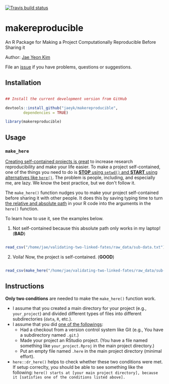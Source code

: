 [![Travis build status](https://travis-ci.com/jaeyk/kimtools.svg?branch=master)](https://travis-ci.com/jaeyk/kimtools)

# makereproducible

An R Package for Making a Project Computationally Reproducible Before Sharing it

Author: [Jae Yeon Kim](https://jaeyk.github.io/)

File an [issue](https://github.com/jaeyk/makereproducible/issues) if you have problems, questions or suggestions.

## Installation

```r

## Install the current development version from GitHub

devtools::install_github("jaeyk/makereproducible",
        dependencies = TRUE)

library(makereproducible)
```

## Usage

### `make_here`

[Creating self-contained projects is great](https://swcarpentry.github.io/r-novice-gapminder/02-project-intro/) to increase research reproducibility and make your life easier. To make a project self-contained, one of the things you need to do is [**STOP** using `setwd()` and **START** using alternatives like `here()`](https://github.com/jennybc/here_here). The problem is people, including, and especially me, are lazy. We know the best practice, but we don't follow it.

The `make_here()` function nudges you to make your project self-contained before sharing it with other people. It does this by saving typing time to turn [the relative and absolute path](https://r4ds.had.co.nz/workflow-projects.html) in your R code into the arguments in the `here()` function.

To learn how to use it, see the examples below.

1. Not self-contained because this absolute path only works in my laptop! (**BAD**)

```r

read_csv("/home/jae/validating-two-linked-fates/raw_data/sub-data.txt")
```

2. Voila! Now, the project is self-contained. (**GOOD**)

```r

read_csv(make_here("/home/jae/validating-two-linked-fates/raw_data/sub-data.txt"))
```

## Instructions

**Only two conditions** are needed to make the `make_here()` function work.

- I assume that you created a main directory for your project (e.g., `your_project`) and divided different types of files into different subdirectories (`data`, `R`, etc.).
- I assume that you did [one of the followings](https://github.com/jennybc/here_here#the-fine-print):
  - Had a checkout from a version control system like Git (e.g., You have a subdirectory named `.git`.)
  - Made your project an RStudio project. (You have a file named something like `your_project.Rproj` in the main project directory.)
  - Put an empty file named `.here` in the main project directory (minimal effort).
- `here::dr_here()` helps to check whether these two conditions were met. If setup correclty, you should be able to see something like the following: `here() starts at [your main project directory], because it [satisfies one of the conditions listed above].`
